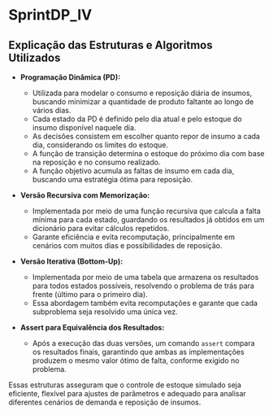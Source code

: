 # SprintDP_IV

## Explicação das Estruturas e Algoritmos Utilizados

- **Programação Dinâmica (PD):**
  - Utilizada para modelar o consumo e reposição diária de insumos, buscando minimizar a quantidade de produto faltante ao longo de vários dias.
  - Cada estado da PD é definido pelo dia atual e pelo estoque do insumo disponível naquele dia.  
  - As decisões consistem em escolher quanto repor de insumo a cada dia, considerando os limites do estoque.
  - A função de transição determina o estoque do próximo dia com base na reposição e no consumo realizado.
  - A função objetivo acumula as faltas de insumo em cada dia, buscando uma estratégia ótima para reposição.

- **Versão Recursiva com Memorização:**
  - Implementada por meio de uma função recursiva que calcula a falta mínima para cada estado, guardando os resultados já obtidos em um dicionário para evitar cálculos repetidos.
  - Garante eficiência e evita recomputação, principalmente em cenários com muitos dias e possibilidades de reposição.

- **Versão Iterativa (Bottom-Up):**
  - Implementada por meio de uma tabela que armazena os resultados para todos estados possíveis, resolvendo o problema de trás para frente (último para o primeiro dia).
  - Essa abordagem também evita recomputações e garante que cada subproblema seja resolvido uma única vez.

- **Assert para Equivalência dos Resultados:**
  - Após a execução das duas versões, um comando `assert` compara os resultados finais, garantindo que ambas as implementações produzem o mesmo valor ótimo de falta, conforme exigido no problema.

Essas estruturas asseguram que o controle de estoque simulado seja eficiente, flexível para ajustes de parâmetros e adequado para analisar diferentes cenários de demanda e reposição de insumos.
